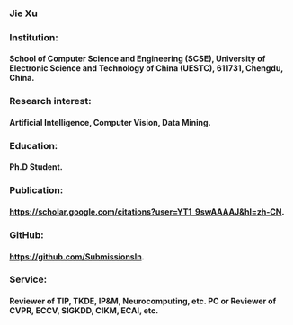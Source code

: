 ### Jie Xu
### Institution:
#### School of Computer Science and Engineering (SCSE), University of Electronic Science and Technology of China (UESTC), 611731, Chengdu, China.
### Research interest:
#### Artificial Intelligence, Computer Vision, Data Mining.
### Education:
#### Ph.D Student.
### Publication:
#### <https://scholar.google.com/citations?user=YT1_9swAAAAJ&hl=zh-CN>.
### GitHub:
#### <https://github.com/SubmissionsIn>.
### Service:
#### Reviewer of TIP, TKDE, IP&M, Neurocomputing, etc. PC or Reviewer of CVPR, ECCV, SIGKDD, CIKM, ECAI, etc.
